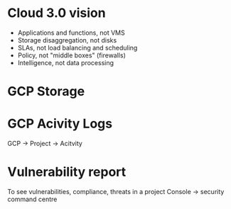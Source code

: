 # Cloud 3.0 vision
- Applications and functions, not VMS 
- Storage disaggregation, not disks 
- SLAs, not load balancing and scheduling 
- Policy, not "middle boxes" (firewalls) 
- Intelligence, not data processing 
  
# GCP Storage
# GCP Acivity Logs
GCP -> Project -> Acitvity

# Vulnerability report
To see vulnerabilities, compliance, threats in a project
Console -> security command centre